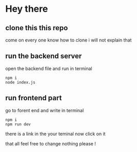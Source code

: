 # Hey there

## clone this this repo
come on every one know how to clone i will not explain that

## run the backend server
open the backend file and run in terminal
```shell
npm i
node index.js
```

## run frontend part
go to forent end and write in terminal

```
npm i
npm run dev
```

there is a link in the your teminal now click on it


that all feel free to change nothing please !
